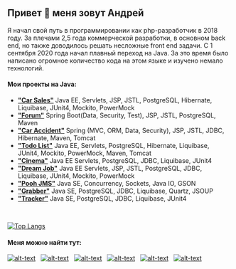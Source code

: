 ## Привет 👋 меня зовут Андрей
<p>Я начал свой путь в программировании как php-разработчик в 2018 году. За плечами 2,5 года коммерческой разработки, в основном back end, но также доводилось решать несложные front end задачи. С 1 сентября 2020 года начал плавный переход на Java. За это время было написано огромное количество кода на этом языке и изучено немало технологий.</p>
<h4>Мои проекты на Java:</h4>

<ul>
  <li>
    <strong><a href="https://github.com/ReyBos/job4j_cars">"Car Sales"</a></strong> Java EE, Servlets, JSP, JSTL, PostgreSQL, Hibernate, Liquibase, JUnit4, Mockito, PowerMock
  </li>
  <li>
    <strong><a href="https://github.com/ReyBos/job4j_forum">"Forum"</a></strong> Spring Boot(Data, Security, Test), JSP, JSTL, PostgreSQL, Maven
  </li>
  <li>
    <strong><a href="https://github.com/ReyBos/job4j_car_accident">"Car Accident"</a></strong> Spring (MVC, ORM, Data, Security), JSP, JSTL, JDBC, Hibernate, Maven, Tomcat
  </li>
  <li>
    <strong><a href="https://github.com/ReyBos/job4j_todo">"Todo List"</a></strong> Java EE, Servlets, PostgreSQL, Hibernate, Liquibase, JUnit4, Mockito, PowerMock, Maven, Tomcat
  </li>
  <li>
    <strong><a href="https://github.com/ReyBos/job4j_cinema">"Cinema"</a></strong> Java EE Servlets, PostgreSQL, JDBC, Liquibase, JUnit4
  </li>
  <li>
    <strong><a href="https://github.com/ReyBos/job4j_dreamjob">"Dream Job"</a></strong> Java EE Servlets, JSP, JSTL, PostgreSQL, JDBC, Liquibase, JUnit4, Mockito, PowerMock
  </li>
  <li>
    <strong><a href="https://github.com/ReyBos/job4j_pooh">"Pooh JMS"</a></strong> Java SE, Concurrency, Sockets, Java IO, GSON
  </li>
  <li>
    <strong><a href="https://github.com/ReyBos/job4j_grabber">"Grabber"</a></strong> Java SE, PostgreSQL, JDBC, Liquibase, Quartz, JSOUP
  </li>
  <li>
    <strong><a href="https://github.com/ReyBos/job4j_tracker">"Tracker"</a></strong> Java SE, PostgreSQL, JDBC, Liquibase, JUnit4
  </li>
  <!-- <li><strong><a href=""></a></strong></li> -->
</ul>

<br>

[![Top Langs](https://github-readme-stats.vercel.app/api/top-langs/?username=reybos&hide=css&layout=compact)](https://github.com/anuraghazra/github-readme-stats)

<h4>Меня можно найти тут:</h4>

[![alt-text](https://img.shields.io/badge/-linkedin-283e4a?style=flat&logo=linkedin&logoColor=white)](https://www.linkedin.com/in/reybos/)&nbsp;&nbsp;
[![alt-text](https://img.shields.io/badge/-LeetCode-FFA116?style=flat&logo=LeetCode&logoColor=black)](https://leetcode.com/reybos/)&nbsp;&nbsp;
[![alt-text](https://img.shields.io/badge/-telegram-grey?style=flat&logo=telegram&logoColor=white)](https://t.me/reybos)&nbsp;&nbsp;
[![alt-text](https://img.shields.io/badge/@%20email-005FED?style=flat&logo=mail&logoColor=white)](mailto:andreybosiy@yandex.ru)&nbsp;&nbsp;
[![alt-text](https://img.shields.io/badge/-ВКонтакте-blue?style=flat&logo=vk&logoColor=white  "vk.com")](https://vk.com/reybos)&nbsp;&nbsp;
[![alt-text](https://img.shields.io/badge/-instagram-E4405F?style=flat&logo=instagram&logoColor=white)](https://www.instagram.com/andreybossiy)&nbsp;&nbsp;
